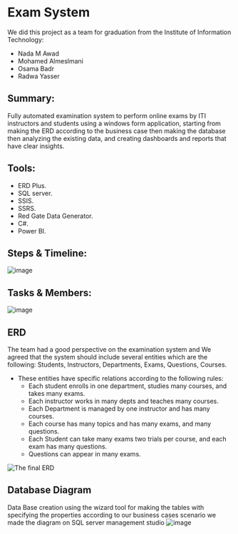 # Exam System

We did this project as a team for graduation from the Institute of Information Technology:
- Nada M Awad 
- Mohamed Almeslmani
- Osama Badr
- Radwa Yasser

## Summary:
Fully automated examination system to perform online exams by ITI instructors and students using a windows form application, starting from making the ERD according to the business case then making the database then analyzing the existing data, and creating dashboards and reports that have clear insights.
 
## Tools:
- ERD Plus.
- SQL server.
- SSIS.
- SSRS.
- Red Gate Data Generator.
- C#.
- Power BI. 
 
 ## Steps & Timeline:
 ![image](https://user-images.githubusercontent.com/58444526/200630191-0a522255-24b3-4480-bf72-5909028b9b73.png)

## Tasks & Members:
![image](https://user-images.githubusercontent.com/58444526/200630338-cb10a90b-8c31-40e8-a019-a6c50a88a5e1.png)

## ERD
The team had a good perspective on the examination system and We agreed that the system should include several entities which are the following:
Students, Instructors, Departments, Exams, Questions, Courses.

- These entities have specific relations according to the following rules:
  - Each student enrolls in one department, studies many courses, and takes many exams.
  - Each instructor works in many depts and teaches many courses.
  - Each Department is managed by one instructor and has many courses.
  - Each course has many topics and has many exams, and many questions.
  - Each Student can take many exams two trials per course, and each exam has many questions.
  - Questions can appear in many exams.

![The final ERD](https://user-images.githubusercontent.com/58444526/200630566-e6579203-d84f-4c0c-8f2d-1e46434b02d9.png)

## Database Diagram
Data Base creation using the wizard tool for making the tables with specifying the properties according to our business cases scenario we made the diagram on SQL server management studio
![image](https://user-images.githubusercontent.com/58444526/200630744-723312a9-7e93-4179-8f5e-f88e100f346a.png)
